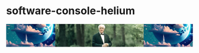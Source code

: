 # software-console-helium

<img src="https://github.com/churchofscyence/resources/blob/main/banners/banner-thomas-edison.png" alt="Thomas Edison">
